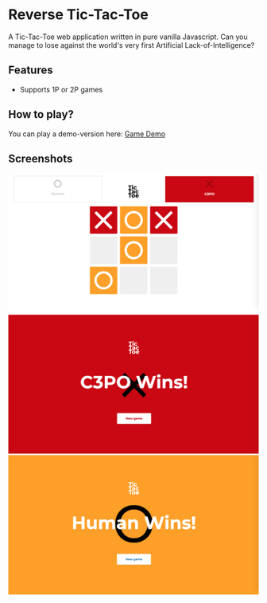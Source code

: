 # Reverse Tic-Tac-Toe

A Tic-Tac-Toe web application written in pure vanilla Javascript. Can you manage to lose against the world's very first Artificial Lack-of-Intelligence?

## Features

- Supports 1P or 2P games

## How to play?

You can play a demo-version here: [Game Demo](https://eager-goldstine-5117ea.netlify.com)

## Screenshots

![Game Board](./screenshots/game-board.png "Game Board")
![Lose screen](./screenshots/AI-win.png "AI win")
![Game Board](./screenshots/player-win.png "player-win")